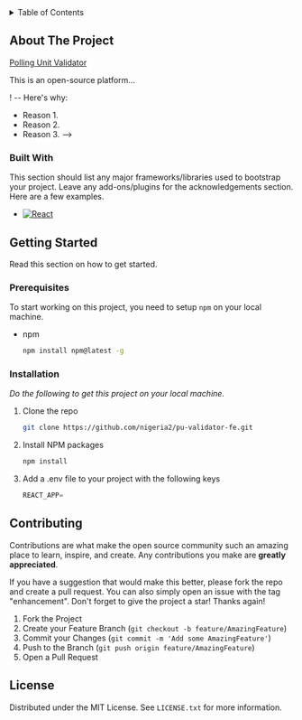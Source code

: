 <!-- TABLE OF CONTENTS -->
<details>
  <summary>Table of Contents</summary>
  <ol>
    <li>
      <a href="#about-the-project">About The Project</a>
      <ul>
        <li><a href="#built-with">Built With</a></li>
      </ul>
    </li>
    <li>
      <a href="#getting-started">Getting Started</a>
      <ul>
        <li><a href="#prerequisites">Prerequisites</a></li>
        <li><a href="#installation">Installation</a></li>
      </ul>
    </li>
    <li><a href="#usage">Usage</a></li>
    <li><a href="#roadmap">Roadmap</a></li>
    <li><a href="#contributing">Contributing</a></li>
    <li><a href="#license">License</a></li>
    <li><a href="#contact">Contact</a></li>
    <li><a href="#acknowledgments">Acknowledgments</a></li>
  </ol>
</details>



<!-- ABOUT THE PROJECT -->
## About The Project

[Polling Unit Validator](https://forensic.nigeria2.com/)

This is an open-source platform...

! -- Here's why:
* Reason 1. 
* Reason 2.
* Reason 3. -->

<!-- <p align="right">(<a href="#readme-top">back to top</a>)</p> -->

### Built With

This section should list any major frameworks/libraries used to bootstrap your project. Leave any add-ons/plugins for the acknowledgements section. Here are a few examples.

* [![React][React.js]][React-url]


<!-- <p align="right">(<a href="#readme-top">back to top</a>)</p> -->


<!-- GETTING STARTED -->
## Getting Started

Read this section on how to get started.

### Prerequisites

To start working on this project, you need to setup `npm` on your local machine.
* npm
  ```sh
  npm install npm@latest -g
  ```

### Installation

_Do the following to get this project on your local machine._

1. Clone the repo
   ```sh
   git clone https://github.com/nigeria2/pu-validator-fe.git
   ```
2. Install NPM packages
   ```sh
   npm install
   ```
3. Add a .env file to your project with the following keys
   ```js
   REACT_APP=
   ```

<!-- <p align="right">(<a href="#readme-top">back to top</a>)</p> -->


<!-- CONTRIBUTING -->
## Contributing

Contributions are what make the open source community such an amazing place to learn, inspire, and create. Any contributions you make are **greatly appreciated**.

If you have a suggestion that would make this better, please fork the repo and create a pull request. You can also simply open an issue with the tag "enhancement".
Don't forget to give the project a star! Thanks again!

1. Fork the Project
2. Create your Feature Branch (`git checkout -b feature/AmazingFeature`)
3. Commit your Changes (`git commit -m 'Add some AmazingFeature'`)
4. Push to the Branch (`git push origin feature/AmazingFeature`)
5. Open a Pull Request

<!-- <p align="right">(<a href="#readme-top">back to top</a>)</p> -->



<!-- LICENSE -->
## License

Distributed under the MIT License. See `LICENSE.txt` for more information.

<!-- <p align="right">(<a href="#readme-top">back to top</a>)</p> -->



<!-- CONTACT
## Contact

Your Name - [@your_twitter](https://twitter.com/your_username) - email@example.com

Project Link: [https://github.com/nigeria2/pu-validator-fe](https://github.com/nigeria2/pu-validator-fe) -->

<!-- <p align="right">(<a href="#readme-top">back to top</a>)</p> -->



<!-- ACKNOWLEDGMENTS
## Acknowledgments

Use this space to list resources you find helpful and would like to give credit to. I've included a few of my favorites to kick things off!

* [Example](example.com) -->

<!-- <p align="right">(<a href="#readme-top">back to top</a>)</p> -->



<!-- MARKDOWN LINKS & IMAGES -->
<!-- https://www.markdownguide.org/basic-syntax/#reference-style-links -->
[React.js]: https://img.shields.io/badge/React-20232A?style=for-the-badge&logo=react&logoColor=61DAFB
[React-url]: https://reactjs.org/
